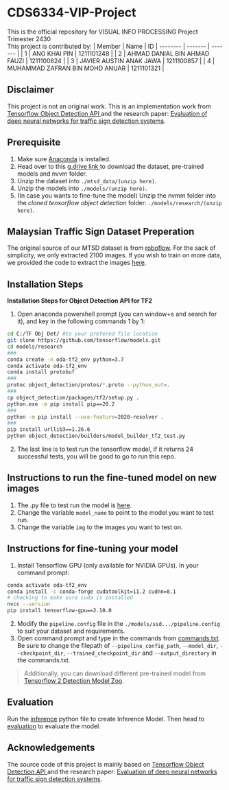 # CDS6334-VIP-Project
This is the official repository for VISUAL INFO PROCESSING Project Trimester 2430
<br>
This project is contributed by:
| Member | Name | ID 
| -------- | ------- | ------- |
| 1 | ANG KHAI PIN | 1211101248 |
| 2 | AHMAD DANIAL BIN AHMAD FAUZI | 1211100824 |
| 3 | JAVIER AUSTIN ANAK JAWA | 1211100857 |
| 4 | MUHAMMAD ZAFRAN BIN MOHD ANUAR | 1211101321 |

## Disclaimer
This project is not an original work. This is an implementation work from <a href="https://github.com/tensorflow/models/tree/master/research/object_detection">Tensorflow Object Detection API </a> and the research paper: <a href="https://www.sciencedirect.com/science/article/abs/pii/S092523121830924X?via%3Dihub">Evaluation of deep neural networks for traffic sign detection systems</a>.

## Prerequisite
1. Make sure <a href="https://docs.anaconda.com/anaconda/install/">Anaconda</a> is installed.
2. Head over to this <a href="https://drive.google.com/drive/folders/14XZOY5WXXT9TOM_oIbsj7Qd92L1Os-5g"> g.drive link </a> to download the dataset, pre-trained models and nvvm folder.
3. Unzip the dataset into `./mtsd_data/(unzip here)`.
4. Unzip the models into `./models/(unzip here)`.
5. (In case you wants to fine-tune the model) Unzip the nvmm folder into the *cloned tensorflow object detection* folder: `./models/research/(unzip here)`.

## Malaysian Traffic Sign Dataset Preperation
The original source of our MTSD dataset is from <a href="https://universe.roboflow.com/malaysia-road-sign/malaysia-road-sign-dataset/dataset/1">roboflow</a>. For the sack of simplicity, we only extracted 2100 images. If you wish to train on more data, we provided the code to extract the images <a href="/scripts/extract_dataset.ipynb">here</a>. 

## Installation Steps
<b>Installation Steps for Object Detection API for TF2</b>

1. Open anaconda powershell prompt (you can window+s and search for it), and key in the following commands 1 by 1:
```bash
cd C:/TF Obj Det/ #to your prefered file location
git clone https://github.com/tensorflow/models.git
cd models/research
###
conda create -n oda-tf2_env python=3.7
conda activate oda-tf2_env
conda install protobuf
###
protoc object_detection/protos/*.proto --python_out=.
###
cp object_detection/packages/tf2/setup.py .
python.exe -m pip install pip==20.2
###
python -m pip install --use-feature=2020-resolver .
###
pip install urllib3==1.26.6
python object_detection/builders/model_builder_tf2_test.py
```
2. The last line is to test run the tensorflow model, if it returns 24 successful tests, you will be good to go to run this repo.

## Instructions to run the fine-tuned model on new images
1. The .py file to test run the model is <a href="./scripts/model_test_run.py">here</a>.
2. Change the variable `model_name` to point to the model you want to test run.
3. Change the variable `img` to the images you want to test on.

## Instructions for fine-tuning your model
1. Install Tensorflow GPU (only available for NVIDIA GPUs). In your command prompt:
``` bash
conda activate oda-tf2_env
conda install -c conda-forge cudatoolkit=11.2 cudnn=8.1
# checking to make sure cuda is installed
nvcc --version
pip install tensorflow-gpu==2.10.0
```
2. Modify the `pipeline.config` file in the `./models/ssd.../pipeline.config` to suit your dataset and requirements.
3. Open command prompt and type in the commands from <a href="commands.txt"> commands.txt</a>. Be sure to change the filepath of `--pipeline_config_path`, `--model_dir`, `--checkpoint_dir`, `--trained_checkpoint_dir` and `--output_directory` in the commands.txt.
> Additionally, you can download different pre-trained model from <a href="https://github.com/tensorflow/models/blob/master/research/object_detection/g3doc/tf2_detection_zoo.md">Tensorflow 2 Detection Model Zoo</a>.

## Evaluation
Run the <a href="scripts/run_inference.py">inference</a> python file to create Inference Model. Then head to <a href="Evaluation.ipynb">evaluation</a> to evaluate the model.

## Acknowledgements
The source code of this project is mainly based on <a href="https://github.com/tensorflow/models/tree/master/research/object_detection">Tensorflow Object Detection API </a> and the research paper: <a href="https://www.sciencedirect.com/science/article/abs/pii/S092523121830924X?via%3Dihub">Evaluation of deep neural networks for traffic sign detection systems</a>.
